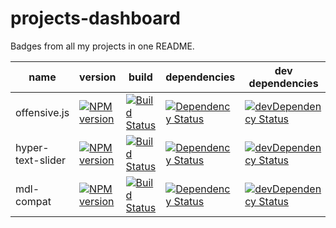 # projects-dashboard
Badges from all my projects in one README.

[offensive-travis-url]: http://travis-ci.org/muroc/offensive.js
[offensive-travis-image]: https://travis-ci.org/muroc/offensive.js.svg?branch=master

[offensive-david-url]: https://david-dm.org/muroc/offensive.js
[offensive-david-image]: https://david-dm.org/muroc/offensive.js.svg

[offensive-david-url-dev]: https://david-dm.org/muroc/offensive.js#info=devDependencies
[offensive-david-image-dev]: https://david-dm.org/muroc/offensive.js/dev-status.svg

[offensive-npm-url]: https://npmjs.org/package/offensive
[offensive-npm-image]: https://badge.fury.io/js/offensive.svg

[mdl-compat-travis-url]: http://travis-ci.org/muroc/mdl-compat
[mdl-compat-travis-image]: https://secure.travis-ci.org/muroc/mdl-compat.png?branch=master

[mdl-compat-david-url]: https://david-dm.org/muroc/mdl-compat
[mdl-compat-david-image]: https://david-dm.org/muroc/mdl-compat.svg

[mdl-compat-david-url-dev]: https://david-dm.org/muroc/mdl-compat?type=dev
[mdl-compat-david-image-dev]: https://david-dm.org/muroc/mdl-compat/dev-status.svg

[mdl-compat-npm-url]: https://npmjs.org/package/mdl-compat
[mdl-compat-npm-image]: https://badge.fury.io/js/mdl-compat.svg


| name | version | build | dependencies | dev dependencies |
| ---- | ------- | ----- | ------------ | ---------------- |
| offensive.js | [![NPM version][offensive-npm-image]][offensive-npm-url] | [![Build Status][offensive-travis-image]][offensive-travis-url] | [![Dependency Status][offensive-david-image]][offensive-david-url] | [![devDependency Status][offensive-david-image-dev]][offensive-david-url-dev] |
| hyper-text-slider | [![NPM version](https://badge.fury.io/js/hyper-text-slider.svg)](https://npmjs.org/package/hyper-text-slider) | [![Build Status](https://travis-ci.org/muroc/hyper-text-slider.svg?branch=master)](https://travis-ci.org/muroc/hyper-text-slider) | [![Dependency Status](https://david-dm.org/muroc/hyper-text-slider.svg)](https://david-dm.org/muroc/hyper-text-slider) | [![devDependency Status](https://david-dm.org/muroc/hyper-text-slider/dev-status.svg)](https://david-dm.org/muroc/hyper-text-slider?type=dev) |
| mdl-compat | [![NPM version][mdl-compat-npm-image]][mdl-compat-npm-url] | [![Build Status][mdl-compat-travis-image]][mdl-compat-travis-url] | [![Dependency Status][mdl-compat-david-image]][mdl-compat-david-url] | [![devDependency Status][mdl-compat-david-image-dev]][mdl-compat-david-url-dev]

